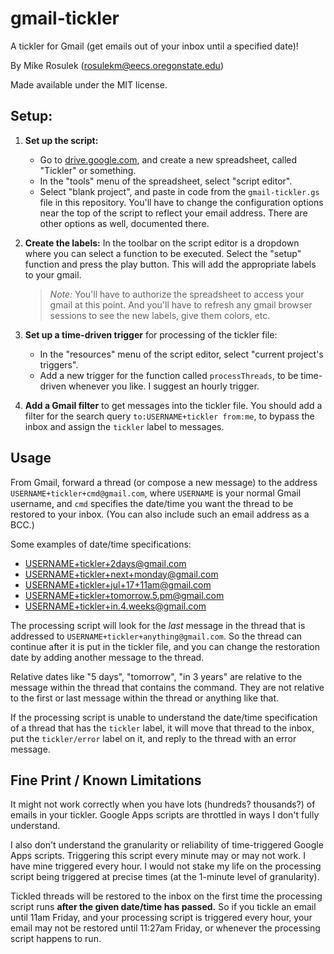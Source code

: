 gmail-tickler
=============

A tickler for Gmail (get emails out of your inbox until a specified date)!

By Mike Rosulek (rosulekm@eecs.oregonstate.edu)

Made available under the MIT license.

## Setup:

1. **Set up the script:**
    * Go to [drive.google.com](http://drive.google.com), and create a new spreadsheet, called "Tickler" or something.
    * In the "tools" menu of the spreadsheet, select "script editor".
    * Select "blank project", and paste in code from the `gmail-tickler.gs` file in this repository. You'll have to change the configuration options near the top of the script to reflect your email address. There are other options as well, documented there.

2. **Create the labels:** In the toolbar on the script editor is a dropdown where you can select a function to be executed. Select the "setup" function and press the play button. This will add the appropriate labels to your gmail. 
    > *Note:* You'll have to authorize the spreadsheet to access your gmail at this point. And you'll have to refresh any gmail browser sessions to see the new labels, give them colors, etc.

3. **Set up a time-driven trigger** for processing of the tickler file:
    * In the "resources" menu of the script editor, select "current project's triggers".
    * Add a new trigger for the function called `processThreads`, to be time-driven whenever you like. I suggest an hourly trigger.

4. **Add a Gmail filter** to get messages into the tickler file. You should add a filter for the search query `to:USERNAME+tickler from:me`, to bypass the inbox and assign the `tickler` label to messages.

## Usage

From Gmail, forward a thread (or compose a new message) to the address `USERNAME+tickler+cmd@gmail.com`, where `USERNAME` is your normal Gmail username, and `cmd` specifies the date/time you want the thread to be restored to your inbox. (You can also include such an email address as a BCC.)

Some examples of date/time specifications:

* USERNAME+tickler+2days@gmail.com
* USERNAME+tickler+next+monday@gmail.com
* USERNAME+tickler+jul+17+11am@gmail.com
* USERNAME+tickler+tomorrow.5.pm@gmail.com
* USERNAME+tickler+in.4.weeks@gmail.com

The processing script will look for the *last* message in the thread that is addressed to `USERNAME+tickler+anything@gmail.com`. So the thread can continue after it is put in the tickler file, and you can change the restoration date by adding another message to the thread.

Relative dates like "5 days", "tomorrow", "in 3 years" are relative to the message within the thread that contains the command. They are not relative to the first or last message within the thread or anything like that.

If the processing script is unable to understand the date/time specification of a thread that has the `tickler` label, it will move that thread to the inbox, put the `tickler/error` label on it, and reply to the thread with an error message.

## Fine Print / Known Limitations

It might not work correctly when you have lots (hundreds? thousands?) of emails in your tickler. Google Apps scripts are throttled in ways I don't fully understand.

I also don't understand the granularity or reliability of time-triggered Google Apps scripts. Triggering this script every minute may or may not work. I have mine triggered every hour. I would not stake my life on the processing script being triggered at precise times (at the 1-minute level of granularity).

Tickled threads will be restored to the inbox on the first time the processing script runs **after the given date/time has passed.** So if you tickle an email until 11am Friday, and your processing script is triggered every hour, your email may not be restored until 11:27am Friday, or whenever the processing script happens to run.
